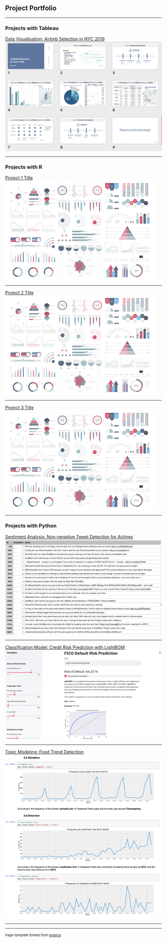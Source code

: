 ## Project Portfolio

---

### Projects with Tableau

[Data Visualisation: Airbnb Selection in NYC 2019](/pdf/Airbnb%20Selection%20in%20NYC_Susie%20Tao.pdf)
<img src="images/Airbnb%20Selection%20in%20NYC.png?raw=true"/>

---

### Projects with R

[Project 1 Title](/sample_page)
<img src="images/dummy_thumbnail.jpg?raw=true"/>

---
[Project 2 Title](/pdf/sample_presentation.pdf)
<img src="images/dummy_thumbnail.jpg?raw=true"/>

---
[Project 3 Title](http://example.com/)
<img src="images/dummy_thumbnail.jpg?raw=true"/>

---

### Projects with Python

[Sentiment Analysis: Non-negative Tweet Detection for Airlines](/pdf/Non-negative%20Tweet%20Detection%20For%20Airlines.html)
<img src="images/Non-negative%20Tweet%20Detection%20For%20Airlines.png?raw=true"/>

---
[Classification Model: Credit Risk Prediction with LightBGM](/pdf/Credit%20Risk%20Prediction%20with%20LightBGM.pdf)
<img src="images/Credit%20Risk%20Prediction%20with%20LightBGM_1.png?raw=true"/>

---
[Topic Modeling: Food Trend Detection](/pdf/Food%20Trend%20Detection.html)
<img src="images/Food%20Trend%20Detection.png?raw=true"/>

---



---
<p style="font-size:11px">Page template forked from <a href="https://github.com/evanca/quick-portfolio">evanca</a></p>
<!-- Remove above link if you don't want to attibute -->
